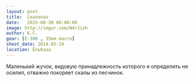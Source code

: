 ```yaml
---
layout: post
title:  Скалолаз
date:   2015-08-30 00:00:00
image: http://imgur.com/W4rJixh
author: К.С.
gear: [E-300 , 35mm macro]
shoot_date: 2014-05-24
location: Ёльбаза
---
```


Маленький жучок, видовую принадлежность которого я определить не осилил, отважно покоряет скалы из песчинок.
